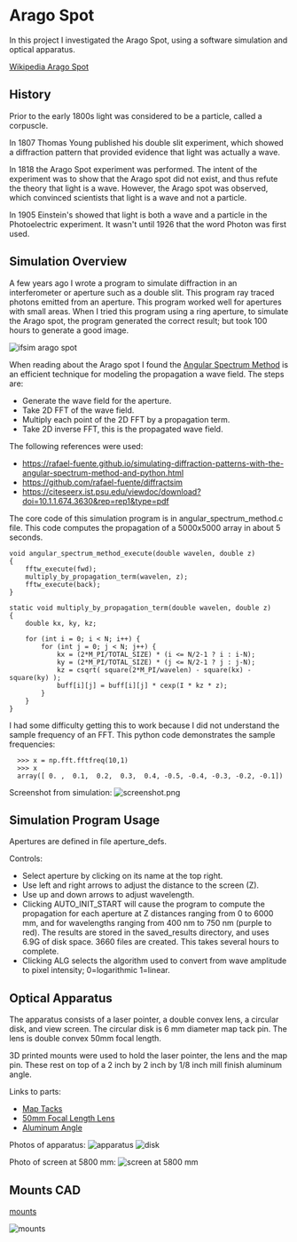 # Arago Spot

In this project I investigated the Arago Spot, 
using a software simulation and optical apparatus.

[Wikipedia Arago Spot](https://en.wikipedia.org/wiki/Arago_spot)

## History

Prior to the early 1800s light was considered to be a particle, called a corpuscle.

In 1807 Thomas Young published his double slit experiment, which showed a diffraction pattern
that provided evidence that light was actually a wave. 

In 1818 the Arago Spot experiment was performed.
The intent of the experiment was to show that the Arago spot did not exist, and thus
refute the theory that light is a wave. However, the Arago spot was observed, which
convinced scientists that light is a wave and not a particle.

In 1905 Einstein's showed that light is both a wave and a particle in the Photoelectric experiment.
It wasn't until 1926 that the word Photon was first used.

## Simulation Overview

A few years ago I wrote a program to simulate diffraction in an interferometer or aperture
such as a double slit. This program ray traced photons emitted from an aperture.
This program worked well for apertures with small areas.
When I tried this program using a ring aperture, to simulate the Arago spot, 
the program generated the correct result; but took 100 hours to generate a good image.
 
![ifsim arago spot](/assets/ifsim_arago_spot_4_8.png)

When reading about the Arago spot I found the
[Angular Spectrum Method](https://en.wikipedia.org/wiki/Angular_spectrum_method)
is an efficient technique for modeling the propagation a wave field. The steps are:
* Generate the wave field for the aperture.
* Take 2D FFT of the wave field.
* Multiply each point of the 2D FFT by a propagation term.
* Take 2D inverse FFT, this is the propagated wave field.

The following references were used:
* https://rafael-fuente.github.io/simulating-diffraction-patterns-with-the-angular-spectrum-method-and-python.html
* https://github.com/rafael-fuente/diffractsim
* https://citeseerx.ist.psu.edu/viewdoc/download?doi=10.1.1.674.3630&rep=rep1&type=pdf

The core code of this simulation program is in angular_spectrum_method.c file.
This code computes the propagation of a 5000x5000 array in about 5 seconds.
```
void angular_spectrum_method_execute(double wavelen, double z)
{
    fftw_execute(fwd);
    multiply_by_propagation_term(wavelen, z);
    fftw_execute(back);
}

static void multiply_by_propagation_term(double wavelen, double z)
{
    double kx, ky, kz;

    for (int i = 0; i < N; i++) {
        for (int j = 0; j < N; j++) {
            kx = (2*M_PI/TOTAL_SIZE) * (i <= N/2-1 ? i : i-N);
            ky = (2*M_PI/TOTAL_SIZE) * (j <= N/2-1 ? j : j-N);
            kz = csqrt( square(2*M_PI/wavelen) - square(kx) - square(ky) );
            buff[i][j] = buff[i][j] * cexp(I * kz * z);
        }
    }
}
```

I had some difficulty getting this to work because I did not understand the 
sample frequency of an FFT. This python code demonstrates the sample frequencies:
```
  >>> x = np.fft.fftfreq(10,1)
  >>> x
  array([ 0. ,  0.1,  0.2,  0.3,  0.4, -0.5, -0.4, -0.3, -0.2, -0.1])
```
Screenshot from simulation:
![screenshot.png](/assets/sim.png)

## Simulation Program Usage

Apertures are defined in file aperture_defs.

Controls:
* Select aperture by clicking on its name at the top right.
* Use left and right arrows to adjust the distance to the screen (Z).
* Use up and down arrows to adjust wavelength.
* Clicking AUTO_INIT_START will cause the program to compute the propagation for each aperture at Z distances ranging from 0 to 6000 mm, and for wavelengths ranging from 400 nm to 750 nm (purple to red). The results are stored in the saved_results directory, and uses 6.9G of disk space. 3660 files are created. This takes several hours to complete.
* Clicking ALG selects the algorithm used to convert from wave amplitude to pixel intensity; 0=logarithmic 1=linear.

## Optical Apparatus

The apparatus consists of a laser pointer, a double convex lens, a circular disk, and view screen.
The circular disk is 6 mm diameter map tack pin.
The lens is double convex 50mm focal length.

3D printed mounts were used to hold the laser pointer, the lens and the map pin.
These rest on top of a 2 inch by 2 inch by 1/8 inch mill finish aluminum angle.

Links to parts:
* [Map Tacks](https://www.amazon.com/dp/B06W56RVT3?psc=1&ref=ppx_yo2_dt_b_product_details)
* [50mm Focal Length Lens](https://www.amazon.com/dp/B01F9KXRX2?psc=1&ref=ppx_yo2_dt_b_product_details)
* [Aluminum Angle](https://www.amazon.com/dp/B000EUGY24?psc=1&ref=ppx_yo2_dt_b_product_details)

Photos of apparatus:
![apparatus](/assets/apparatus.jpg)
![disk](/assets/apparatus_disk.jpg)

Photo of screen at 5800 mm:
![screen at 5800 mm](/assets/apparatus_screen_5800mm_a.jpg)

## Mounts CAD

[mounts](https://www.tinkercad.com/things/am9T5TBHxlz-copy-of-sizzling-wolt/edit)

![mounts](/assets/tinkercad.png)

